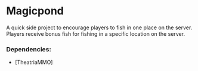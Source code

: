 # Magicpond
A quick side project to encourage players to fish in one place on the server.
Players receive bonus fish for fishing in a specific location on the server.

### Dependencies:
- [TheatriaMMO]